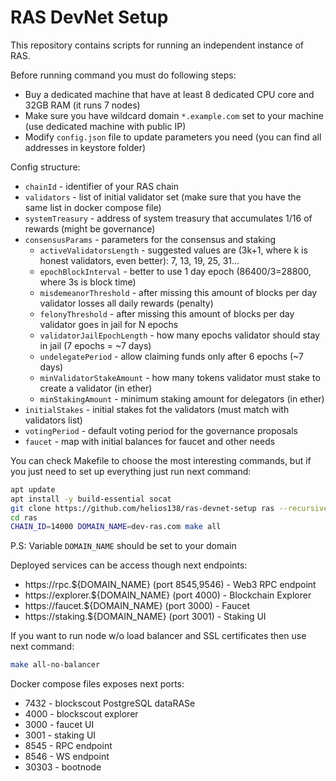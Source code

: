 # RAS DevNet Setup

This repository contains scripts for running an independent instance of RAS.

Before running command you must do following steps:

- Buy a dedicated machine that have at least 8 dedicated CPU core and 32GB RAM (it runs 7 nodes)
- Make sure you have wildcard domain `*.example.com` set to your machine (use dedicated machine with public IP)
- Modify `config.json` file to update parameters you need (you can find all addresses in keystore folder)

Config structure:

- `chainId` - identifier of your RAS chain
- `validators` - list of initial validator set (make sure that you have the same list in docker compose file)
- `systemTreasury` - address of system treasury that accumulates 1/16 of rewards (might be governance)
- `consensusParams` - parameters for the consensus and staking
  - `activeValidatorsLength` - suggested values are (3k+1, where k is honest validators, even better): 7, 13, 19, 25, 31...
  - `epochBlockInterval` - better to use 1 day epoch (86400/3=28800, where 3s is block time)
  - `misdemeanorThreshold` - after missing this amount of blocks per day validator losses all daily rewards (penalty)
  - `felonyThreshold` - after missing this amount of blocks per day validator goes in jail for N epochs
  - `validatorJailEpochLength` - how many epochs validator should stay in jail (7 epochs = ~7 days)
  - `undelegatePeriod` - allow claiming funds only after 6 epochs (~7 days)
  - `minValidatorStakeAmount` - how many tokens validator must stake to create a validator (in ether)
  - `minStakingAmount` - minimum staking amount for delegators (in ether)
- `initialStakes` - initial stakes fot the validators (must match with validators list)
- `votingPeriod` - default voting period for the governance proposals
- `faucet` - map with initial balances for faucet and other needs

You can check Makefile to choose the most interesting commands, but if you just need to set up everything just run next command:

```bash
apt update
apt install -y build-essential socat
git clone https://github.com/helios138/ras-devnet-setup ras --recursive
cd ras
CHAIN_ID=14000 DOMAIN_NAME=dev-ras.com make all
```

P.S: Variable `DOMAIN_NAME` should be set to your domain

Deployed services can be access though next endpoints:

- https://rpc.${DOMAIN_NAME} (port 8545,9546) - Web3 RPC endpoint
- https://explorer.${DOMAIN_NAME} (port 4000) - Blockchain Explorer
- https://faucet.${DOMAIN_NAME} (port 3000) - Faucet
- https://staking.${DOMAIN_NAME} (port 3001) - Staking UI

If you want to run node w/o load balancer and SSL certificates then use next command:

```bash
make all-no-balancer
```

Docker compose files exposes next ports:

- 7432 - blockscout PostgreSQL dataRASe
- 4000 - blockscout explorer
- 3000 - faucet UI
- 3001 - staking UI
- 8545 - RPC endpoint
- 8546 - WS endpoint
- 30303 - bootnode
